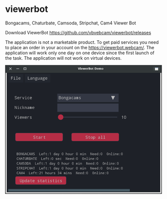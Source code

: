 # viewerbot
Bongacams, Chaturbate, Camsoda, Stripchat, Cam4 Viewer Bot

Download ViewerBot https://github.com/vbvebcam/viewerbot/releases

The application is not a marketable product. To get paid services you need to place an order in your account on the https://viewerbot.webcam/.
The application will work only one day on one device since the first launch of the task.
The application will not work on virtual devices.

![Image](https://github.com/vbvebcam/viewerbot/blob/master/software_v2.png)
